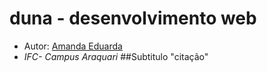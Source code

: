 # duna - desenvolvimento web
- Autor: [Amanda Eduarda](https://https://github.com/Amandaandradests)
 - *IFC- Campus Araquari*
  ##Subtitulo
"citação"
